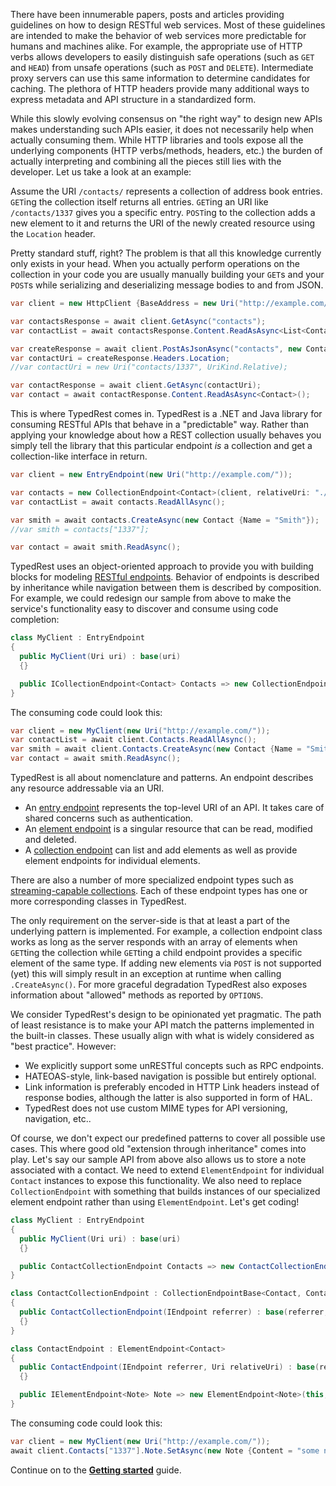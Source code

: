 There have been innumerable papers, posts and articles providing guidelines on how to design RESTful web services. Most of these guidelines are intended to make the behavior of web services more predictable for humans and machines alike. For example, the appropriate use of HTTP verbs allows developers to easily distinguish safe operations (such as `GET` and `HEAD`) from unsafe operations (such as `POST` and `DELETE`). Intermediate proxy servers can use this same information to determine candidates for caching. The plethora of HTTP headers provide many additional ways to express metadata and API structure in a standardized form.

While this slowly evolving consensus on "the right way" to design new APIs makes understanding such APIs easier, it does not necessarily help when actually consuming them. While HTTP libraries and tools expose all the underlying components (HTTP verbs/methods, headers, etc.) the burden of actually interpreting and combining all the pieces still lies with the developer. Let us take a look at an example:

Assume the URI `/contacts/` represents a collection of address book entries. `GET`ing the collection itself returns all entries. `GET`ing an URI like `/contacts/1337` gives you a specific entry. `POST`ing to the collection adds a new element to it and returns the URI of the newly created resource using the `Location` header.

Pretty standard stuff, right? The problem is that all this knowledge currently only exists in your head. When you actually perform operations on the collection in your code you are usually manually building your `GET`s and your `POST`s while serializing and deserializing message bodies to and from JSON.

```csharp
var client = new HttpClient {BaseAddress = new Uri("http://example.com/")};

var contactsResponse = await client.GetAsync("contacts");
var contactList = await contactsResponse.Content.ReadAsAsync<List<Contact>>();

var createResponse = await client.PostAsJsonAsync("contacts", new Contact {Name = "Smith"});
var contactUri = createResponse.Headers.Location;
//var contactUri = new Uri("contacts/1337", UriKind.Relative);

var contactResponse = await client.GetAsync(contactUri);
var contact = await contactResponse.Content.ReadAsAsync<Contact>();
```

This is where TypedRest comes in. TypedRest is a .NET and Java library for consuming RESTful APIs that behave in a "predictable" way. Rather than applying your knowledge about how a REST collection usually behaves you simply tell the library that this particular endpoint *is* a collection and get a collection-like interface in return.

```csharp
var client = new EntryEndpoint(new Uri("http://example.com/"));

var contacts = new CollectionEndpoint<Contact>(client, relativeUri: "./contacts");
var contactList = await contacts.ReadAllAsync();

var smith = await contacts.CreateAsync(new Contact {Name = "Smith"});
//var smith = contacts["1337"];

var contact = await smith.ReadAsync();
```

TypedRest uses an object-oriented approach to provide you with building blocks for modeling [RESTful endpoints](endpoints/index.md). Behavior of endpoints is described by inheritance while navigation between them is described by composition. For example, we could redesign our sample from above to make the service's functionality easy to discover and consume using code completion:

```csharp
class MyClient : EntryEndpoint
{
  public MyClient(Uri uri) : base(uri)
  {}

  public ICollectionEndpoint<Contact> Contacts => new CollectionEndpoint<Contact>(this, relativeUri: "./contacts");
}
```

The consuming code could look this:

```csharp
var client = new MyClient(new Uri("http://example.com/"));
var contactList = await client.Contacts.ReadAllAsync();
var smith = await client.Contacts.CreateAsync(new Contact {Name = "Smith"});
var contact = await smith.ReadAsync();
```

TypedRest is all about nomenclature and patterns. An endpoint describes any resource addressable via an URI.

- An [entry endpoint](endpoints/entry.md) represents the top-level URI of an API. It takes care of shared concerns such as authentication.
- An [element endpoint](endpoints/generic/element.md) is a singular resource that can be read, modified and deleted.
- A [collection endpoint](endpoints/generic/collection.md) can list and add elements as well as provide element endpoints for individual elements.

There are also a number of more specialized endpoint types such as [streaming-capable collections](endpoints/reactive/streaming-collection.md). Each of these endpoint types has one or more corresponding classes in TypedRest. 

The only requirement on the server-side is that at least a part of the underlying pattern is implemented. For example, a collection endpoint class works as long as the server responds with an array of elements when `GET`ting the collection while `GET`ting a child endpoint provides a specific element of the same type. If adding new elements via `POST` is not supported (yet) this will simply result in an exception at runtime when calling `.CreateAsync()`. For more graceful degradation TypedRest also exposes information about "allowed" methods as reported by `OPTIONS`.

We consider TypedRest's design to be opinionated yet pragmatic. The path of least resistance is to make your API match the patterns implemented in the built-in classes. These usually align with what is widely considered as "best practice". However:

- We explicitly support some unRESTful concepts such as RPC endpoints.
- HATEOAS-style, link-based navigation is possible but entirely optional.
- Link information is preferably encoded in HTTP Link headers instead of response bodies, although the latter is also supported in form of HAL.
- TypedRest does not use custom MIME types for API versioning, navigation, etc..

Of course, we don't expect our predefined patterns to cover all possible use cases. This where good old "extension through inheritance" comes into play. Let's say our sample API from above also allows us to store a note associated with a contact. We need to extend `ElementEndpoint` for individual `Contact` instances to expose this functionality. We also need to replace `CollectionEndpoint` with something that builds instances of our specialized element endpoint rather than using `ElementEndpoint`. Let's get coding!

```csharp
class MyClient : EntryEndpoint
{
  public MyClient(Uri uri) : base(uri)
  {}

  public ContactCollectionEndpoint Contacts => new ContactCollectionEndpoint(this);
}

class ContactCollectionEndpoint : CollectionEndpointBase<Contact, ContactEndpoint>
{
  public ContactCollectionEndpoint(IEndpoint referrer) : base(referrer, relativeUri: "./contacts")
  {}
}

class ContactEndpoint : ElementEndpoint<Contact>
{
  public ContactEndpoint(IEndpoint referrer, Uri relativeUri) : base(referrer, relativeUri)
  {}

  public IElementEndpoint<Note> Note => new ElementEndpoint<Note>(this, relativeUri: "./note");
}
```

The consuming code could look this:

```csharp
var client = new MyClient(new Uri("http://example.com/"));
await client.Contacts["1337"].Note.SetAsync(new Note {Content = "some note"});
```

Continue on to the **[Getting started](getting-started/index.md)** guide.
